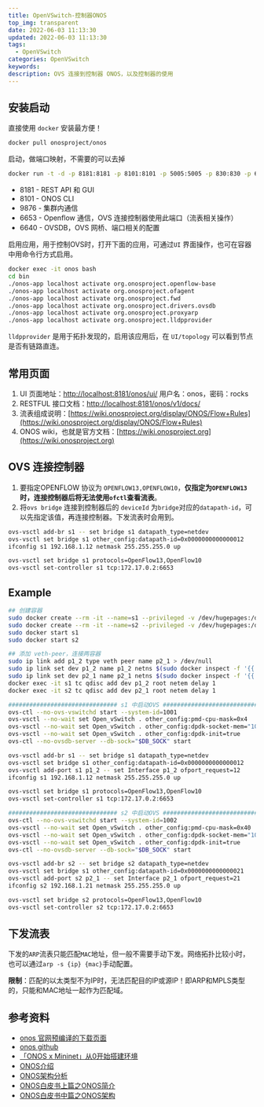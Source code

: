 ```yaml
---
title: OpenVSwitch-控制器ONOS
top_img: transparent
date: 2022-06-03 11:13:30
updated: 2022-06-03 11:13:30
tags:
  - OpenVSwitch
categories: OpenVSwitch
keywords:
description: OVS 连接到控制器 ONOS，以及控制器的使用
---
```


## 安装启动

直接使用 `docker` 安装最方便！

```bash
docker pull onosproject/onos
```

启动，做端口映射，不需要的可以去掉

```bash
docker run -t -d -p 8181:8181 -p 8101:8101 -p 5005:5005 -p 830:830 -p 6653:6653 -p 6640:6640 --name onos onosproject/onos
```

- 8181 - REST API 和 GUI
- 8101 - ONOS CLI
- 9876 - 集群内通信
- 6653 - Openflow 通信，OVS 连接控制器使用此端口（流表相关操作）
- 6640 - OVSDB，OVS 网桥、端口相关的配置

启用应用，用于控制OVS时，打开下面的应用，可通过`UI` 界面操作，也可在容器中用命令行方式启用。

```bash
docker exec -it onos bash
cd bin
./onos-app localhost activate org.onosproject.openflow-base
./onos-app localhost activate org.onosproject.ofagent
./onos-app localhost activate org.onosproject.fwd
./onos-app localhost activate org.onosproject.drivers.ovsdb
./onos-app localhost activate org.onosproject.proxyarp
./onos-app localhost activate org.onosproject.lldpprovider
```

`lldpprovider` 是用于拓扑发现的，启用该应用后，在 `UI/topology` 可以看到节点是否有链路直连。

## 常用页面

1. UI 页面地址：[http://localhost:8181/onos/ui/](http://localhost:8181/onos/ui/) 用户名：onos，密码：rocks
2. RESTFUL 接口文档：[http://localhost:8181/onos/v1/docs/](http://localhost:8181/onos/v1/docs/)
3. 流表组成说明：[https://wiki.onosproject.org/display/ONOS/Flow+Rules](https://wiki.onosproject.org/display/ONOS/Flow+Rules)
4. ONOS wiki，也就是官方文档：[https://wiki.onosproject.org](https://wiki.onosproject.org)

## OVS 连接控制器

1. 要指定OPENFLOW 协议为 `OPENFLOW13,OPENFLOW10`，**仅指定为`OPENFLOW13`时，连接控制器后将无法使用`ofctl`查看流表**。
2. 将`ovs bridge` 连接到控制器后的 `deviceId` 为`bridge`对应的`datapath-id`，可以先指定该值，再连接控制器。下发流表时会用到。

```bash
ovs-vsctl add-br s1 -- set bridge s1 datapath_type=netdev
ovs-vsctl set bridge s1 other_config:datapath-id=0x0000000000000012
ifconfig s1 192.168.1.12 netmask 255.255.255.0 up

ovs-vsctl set bridge s1 protocols=OpenFlow13,OpenFlow10
ovs-vsctl set-controller s1 tcp:172.17.0.2:6653
```

## Example

```bash
## 创建容器
sudo docker create --rm -it --name=s1 --privileged -v /dev/hugepages:/dev/hugepages -v /root/run:/root/run ovs-dpdk
sudo docker create --rm -it --name=s2 --privileged -v /dev/hugepages:/dev/hugepages -v /root/run:/root/run ovs-dpdk
sudo docker start s1
sudo docker start s2

## 添加 veth-peer，连接两容器
sudo ip link add p1_2 type veth peer name p2_1 > /dev/null
sudo ip link set dev p1_2 name p1_2 netns $(sudo docker inspect -f '{{.State.Pid}}' s1) up
sudo ip link set dev p2_1 name p2_1 netns $(sudo docker inspect -f '{{.State.Pid}}' s2) up
docker exec -it s1 tc qdisc add dev p1_2 root netem delay 1
docker exec -it s2 tc qdisc add dev p2_1 root netem delay 1

############################### s1 中启动OVS ##################################
ovs-ctl --no-ovs-vswitchd start --system-id=1001
ovs-vsctl --no-wait set Open_vSwitch . other_config:pmd-cpu-mask=0x4
ovs-vsctl --no-wait set Open_vSwitch . other_config:dpdk-socket-mem="1024"
ovs-vsctl --no-wait set Open_vSwitch . other_config:dpdk-init=true
ovs-ctl --no-ovsdb-server --db-sock="$DB_SOCK" start

ovs-vsctl add-br s1 -- set bridge s1 datapath_type=netdev
ovs-vsctl set bridge s1 other_config:datapath-id=0x0000000000000012
ovs-vsctl add-port s1 p1_2 -- set Interface p1_2 ofport_request=12
ifconfig s1 192.168.1.12 netmask 255.255.255.0 up

ovs-vsctl set bridge s1 protocols=OpenFlow13,OpenFlow10
ovs-vsctl set-controller s1 tcp:172.17.0.2:6653

############################### s2 中启动OVS ##################################
ovs-ctl --no-ovs-vswitchd start --system-id=1002
ovs-vsctl --no-wait set Open_vSwitch . other_config:pmd-cpu-mask=0x40
ovs-vsctl --no-wait set Open_vSwitch . other_config:dpdk-socket-mem="1024"
ovs-vsctl --no-wait set Open_vSwitch . other_config:dpdk-init=true
ovs-ctl --no-ovsdb-server --db-sock="$DB_SOCK" start

ovs-vsctl add-br s2 -- set bridge s2 datapath_type=netdev
ovs-vsctl set bridge s1 other_config:datapath-id=0x0000000000000021
ovs-vsctl add-port s2 p2_1 -- set Interface p2_1 ofport_request=21
ifconfig s2 192.168.1.21 netmask 255.255.255.0 up

ovs-vsctl set bridge s2 protocols=OpenFlow13,OpenFlow10
ovs-vsctl set-controller s2 tcp:172.17.0.2:6653
```

## 下发流表

下发的`ARP`流表只能匹配`MAC`地址，但一般不需要手动下发。网络拓扑比较小时，也可以通过`arp -s {ip} {mac}`手动配置。

**限制**：匹配的以太类型不为IP时，无法匹配目的IP或源IP！即ARP和MPLS类型的，只能和MAC地址一起作为匹配域。

## 参考资料

-   [onos 官网预编译的下载页面](https://wiki.onosproject.org/display/ONOS/Downloads)
-   [onos github](https://github.com/opennetworkinglab/onos)
-   [「ONOS x Mininet」从0开始搭建环境 ](https://chentingz.github.io/2019/10/28/%E3%80%8CONOS%20x%20Mininet%E3%80%8D%E4%BB%8E0%E5%BC%80%E5%A7%8B%E6%90%AD%E5%BB%BA%E7%8E%AF%E5%A2%83/#0x05-%E6%B5%8B%E8%AF%95%E7%8E%AF%E5%A2%83)
-   [ONOS介绍](https://feisky.gitbooks.io/sdn/content/sdn/onos.html)
-   [ONOS架构分析](http://developer.huawei.com/ict/cn/site-sdn-onos/article/onos-paradigm)
-   [ONOS白皮书上篇之ONOS简介](http://www.sdnlab.com/6371.html)
-   [ONOS白皮书中篇之ONOS架构](http://www.sdnlab.com/6800.html)

